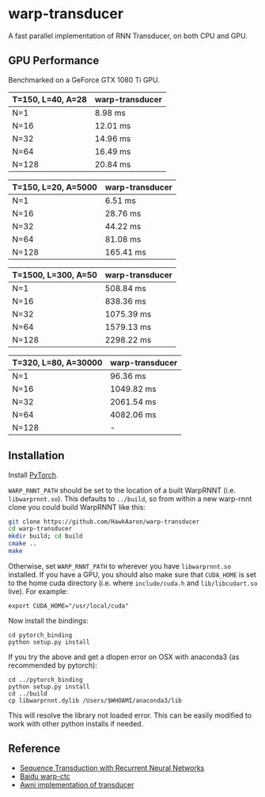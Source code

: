 # warp-transducer
A fast parallel implementation of RNN Transducer, on both CPU and GPU.

## GPU Performance
Benchmarked on a GeForce GTX 1080 Ti GPU.

| **T=150, L=40, A=28** | **warp-transducer** |
| --------------------- | ------------------- |
|         N=1           |      8.98 ms        |
|         N=16          |      12.01 ms       |
|         N=32          |      14.96 ms       |
|         N=64          |      16.49 ms       |
|         N=128         |      20.84 ms       |

| **T=150, L=20, A=5000** | **warp-transducer** |
| ----------------------- | ------------------- |
|         N=1             |      6.51 ms        |
|         N=16            |      28.76 ms       |
|         N=32            |      44.22 ms       |
|         N=64            |      81.08 ms       |
|         N=128           |      165.41 ms      |

| **T=1500, L=300, A=50** | **warp-transducer** |
| ----------------------- | ------------------- |
|         N=1             |      508.84 ms      |
|         N=16            |      838.36 ms      |
|         N=32            |      1075.39 ms     |
|         N=64            |      1579.13 ms     |
|         N=128           |      2298.22 ms     |

| **T=320, L=80, A=30000** | **warp-transducer** |
| ------------------------ | ------------------- |
|         N=1              |      96.36 ms       |
|         N=16             |      1049.82 ms     |
|         N=32             |      2061.54 ms     |
|         N=64             |      4082.06 ms     |
|         N=128            |      -              |

## Installation

Install [PyTorch](https://github.com/pytorch/pytorch#installation).

`WARP_RNNT_PATH` should be set to the location of a built WarpRNNT
(i.e. `libwarprnnt.so`).  This defaults to `../build`, so from within a
new warp-rnnt clone you could build WarpRNNT like this:

```bash
git clone https://github.com/HawkAaron/warp-transducer
cd warp-transducer
mkdir build; cd build
cmake ..
make
```

Otherwise, set `WARP_RNNT_PATH` to wherever you have `libwarprnnt.so`
installed. If you have a GPU, you should also make sure that
`CUDA_HOME` is set to the home cuda directory (i.e. where
`include/cuda.h` and `lib/libcudart.so` live). For example:

```
export CUDA_HOME="/usr/local/cuda"
```

Now install the bindings:
```
cd pytorch_binding
python setup.py install
```

If you try the above and get a dlopen error on OSX with anaconda3 (as recommended by pytorch):
```
cd ../pytorch_binding
python setup.py install
cd ../build
cp libwarprnnt.dylib /Users/$WHOAMI/anaconda3/lib
```
This will resolve the library not loaded error. This can be easily modified to work with other python installs if needed.

## Reference
* [Sequence Transduction with Recurrent Neural Networks](https://arxiv.org/abs/1211.3711)
* [Baidu warp-ctc](https://github.com/baidu-research/warp-ctc)
* [Awni implementation of transducer](https://github.com/awni/transducer)

